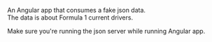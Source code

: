 An Angular app that consumes a fake json data. <br>
The data is about Formula 1 current drivers.

Make sure you're running the json server while running Angular app.
